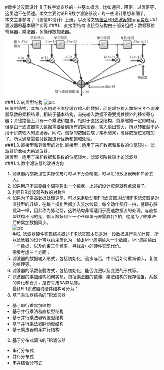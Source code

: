 #数字滤波器设计
关于数字滤波器的一些基本概念，比如通带，阻带，过渡带等，这里边不在赘述。本文主要讨论FIR数字滤波器设计的一些设计思想和细节。  
本文主要参考了《通信IC设计》上册，以及博文[转置型FIR滤波器的fpga实现](https://blog.csdn.net/wordwarwordwar/article/details/56486841)
##1. 滤波器的基本硬件实现
###1.1. 直接型结构
直接型结构由三部分组成：数据移位寄存器，乘法器，多操作数加法器。
![pic](images/fir滤波器基本硬件实现结构.png)  
###1.2. 转置型结构
![pic](http://www.elecfans.com/uploads/140630/1620398-140630095114319.jpg)  
转置型结构，其核心思想是不直接缓存输入的数据，而是缓存输入数据与各个滤波器系数的乘积结果。相较于基本结构，首先输入数据不需要提供额外的移位寄存器；关键路径上只有一个乘法和加法，相对于直接型结构，能够缩短一定的时延。  
但是由于滤波器输入数据需要给到所有的乘法器，输入扇出较大，所以转置型不适用于阶数较大的滤波器。同时，缓存的数据变成了乘积结果，缓存数据位宽增加了。所以通常需要对数据进行截断和饱和处理。  
###1.3. 直接型和转置型的对比
直接型：适用于采样数据和系数的位宽较小，滤波器阶数较大的滤波器。  
转置型：适用于采样数据和系数的位宽较大，滤波器阶数较小的滤波器。  
###1.4. 数字滤波器的改进方向
1. 滤波器内部数据在实际使用时可以不为全精度，可以进行数据截断和四舍五入。  
2. 如果用户不需要每个周期输出一个数据，上述的设计资源就有点浪费了。  
3. 利用FIR滤波器系数的对称性
4. 如果为了提高数据处理速率，可以采用脉动型FIR滤波器.脉动型FIR滤波器是对直接型的升级，在每个操作后都加入流水线级，每个动作都打一拍，就跟心脏跳动一样，因此称为脉动型，这种结构非常适用于高速数据流的处理。与直接型结构不同的是，输入数据到下一个处理单元都需要打2拍，这是为了使乘法后的累加数据同步。  
![pic](http://www.elecfans.com/uploads/140630/1620398-140630095K2606.jpg)  
##2. 滤波器硬件实现结构概述
FIR滤波器本质是对一段数据进行乘加计算，所以滤波器的设计可以约束简化为：给定M个周期输入一个数据，N个周期输出一个数据，以及约束工作频率，寻找最小的硬件实现代价。  
需要考虑三个方面：  
1. 滤波器的数据输入形式，包括初始化，流水与否，中断后如何重新输入，复位的处理等。  
2. 滤波器的系数装载方式，包括初始化，能否变更以及变更的形式等。  
3. 滤波器的乘加结构如何实现，包括乘法器的数量，乘法结构的保存位置，系数的简化和合并，是否采用DA算法等。  
最终FIR滤波器的硬件结构可分为：  
1. 基于乘法器结构的FIR滤波器  
- 基于串行乘累加结构  
- 基于并行乘法器直接型结构  
- 基于并行乘法器转置型结构  
- 基于并行乘法器脉动型结构  
- 基于乘法器的半并行结构  
2. 基于分布式算法的FIR滤波器  
- 串行分布式  
- 并行分布式  
- 串并结合分布式  


